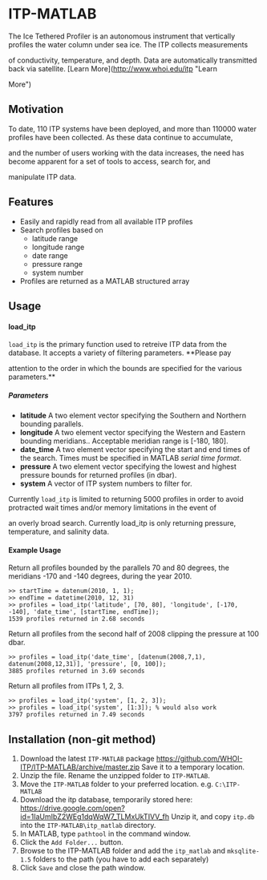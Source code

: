 # ITP-MATLAB
The Ice Tethered Profiler is an autonomous instrument that vertically profiles the water column under sea ice. The ITP collects measurements 

of conductivity, temperature, and depth. Data are automatically transmitted back via satellite.  [Learn More](http://www.whoi.edu/itp "Learn 

More")

## Motivation
To date, 110 ITP systems have been deployed, and more than 110000 water profiles have been collected. As these data continue to accumulate, 

and the number of users working with the data increases, the need has become apparent for a set of tools to access, search for, and 

manipulate ITP data.

## Features
  - Easily and rapidly read from all available ITP profiles
  - Search profiles based on
    - latitude range
    - longitude range
    - date range
    - pressure range
    - system number
  - Profiles are returned as a MATLAB structured array

## Usage
#### load_itp
`load_itp` is the primary function used to retreive ITP data from the database. It accepts a variety of filtering parameters. **Please pay 

attention to the order in which the bounds are specified for the various parameters.**
##### Parameters
  * **latitude**
    A two element vector specifying the Southern and Northern bounding parallels.
  * **longitude**
    A two element vector specifying the Western and Eastern bounding meridians.. Acceptable meridian range is [-180, 180].
  * **date_time**
    A two element vector specifying the start and end times of the search. Times must be specified in MATLAB *serial time format*.
  * **pressure**
    A two element vector specifying the lowest and highest pressure bounds for returned profiles (in dbar).
  * **system**
    A vector of ITP system numbers to filter for.

Currently `load_itp` is limited to returning 5000 profiles in order to avoid protracted wait times and/or memory limitations in the event of 

an overly broad search. Currently load_itp is only returning pressure, temperature, and salinity data.
#### Example Usage
Return all profiles bounded by the parallels 70 and 80 degrees, the meridians -170 and -140 degrees, during the year 2010.
```
>> startTime = datenum(2010, 1, 1);
>> endTime = datetime(2010, 12, 31)
>> profiles = load_itp('latitude', [70, 80], 'longitude', [-170, -140], 'date_time', [startTime, endTime]);
1539 profiles returned in 2.68 seconds
```
Return all profiles from the second half of 2008 clipping the pressure at 100 dbar.
```
>> profiles = load_itp('date_time', [datenum(2008,7,1), datenum(2008,12,31)], 'pressure', [0, 100]);
3885 profiles returned in 3.69 seconds
```
Return all profiles from ITPs 1, 2, 3.
```
>> profiles = load_itp('system', [1, 2, 3]);
>> profiles = load_itp('system', [1:3]); % would also work
3797 profiles returned in 7.49 seconds
```

## Installation (non-git method)
  1. Download the latest `ITP-MATLAB` package https://github.com/WHOI-ITP/ITP-MATLAB/archive/master.zip Save it to a temporary location.
  2. Unzip the file. Rename the unzipped folder to `ITP-MATLAB`.
  3. Move the `ITP-MATLAB` folder to your preferred location. e.g. `C:\ITP-MATLAB`
  4. Download the itp database, temporarily stored here: https://drive.google.com/open?id=1IaUmIbZ2WEg1dqWqW7_TLMxUkTIVV_fh Unzip it, and copy `itp.db` into the `ITP-MATLAB\itp_matlab` directory.
  5. In MATLAB, type `pathtool` in the command window. 
  6. Click the `Add Folder...` button.
  7. Browse to the ITP-MATLAB folder and add the `itp_matlab` and `mksqlite-1.5` folders to the path (you have to add each separately)
  8. Click `Save` and close the path window.

